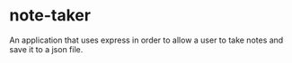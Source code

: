 # note-taker
An application that uses express in order to allow a user to take notes and save it to a json file.
